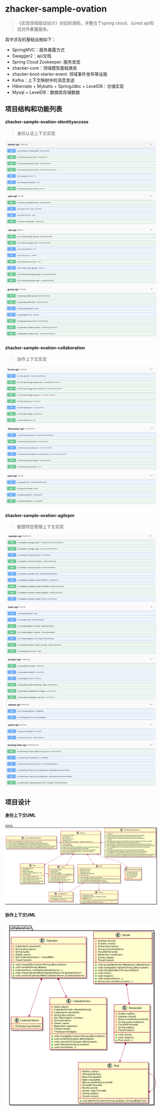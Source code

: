 # zhacker-sample-ovation

> 《实现领域驱动设计》对应的源码，并整合了spring cloud，以rest api形式对外暴露服务。


其中涉及的基础设施如下：

* SpringMVC：服务暴露方式
* Swagger2：api文档
* Spring Cloud Zookeeper: 服务发现
* zhacker-core：领域模型基础类库
* zhacker-boot-starter-event: 领域事件发布等设施
* Kafka：上下文映射中的消息发送
* Hibernate + Mybatis + SpringJdbc + LevelDB：仓储实现
* Mysql + LevelDB：数据库存储数据


## 项目结构和功能列表

#### zhacker-sample-ovation-identityaccess

> 身份认证上下文实现

![tenant-user](doc/images/tenant.png)
![tenant-role](doc/images/role.png)
![tenant-group](doc/images/group.png)

#### zhacker-sample-ovation-collaboration

> 协作上下文实现

![forum](doc/images/forum.png)
![discussion](doc/images/discussion.png)
![post](doc/images/post.png)

#### zhacker-sample-ovation-agilepm

> 敏捷项目管理上下文实现

![member](doc/images/member.png)
![team](doc/images/team.png)
![product](doc/images/product.png)
![backlog](doc/images/backlog.png)


## 项目设计

#### 身份上下文UML

![identity-uml](doc/images/identity-uml.png)

#### 协作上下文UML

![collaboration-uml](doc/images/collaboration-uml.png)